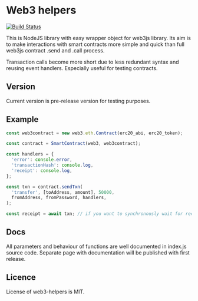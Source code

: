 # Web3 helpers

[![Build Status](https://travis-ci.org/musindmitriy/web3js-helpers.svg?branch=master)](https://travis-ci.org/musindmitriy/web3js-helpers)

This is NodeJS library with easy wrapper object for web3js library.
Its aim is to make interactions with smart contracts more simple and quick
than full web3js contract .send and .call process.

Transaction calls become more short due to less redundant syntax and
reusing event handlers. Especially useful for testing contracts.

## Version

Current version is pre-release version for testing purposes.

## Example

```js
const web3contract = new web3.eth.Contract(erc20_abi, erc20_token);

const contract = SmartContract(web3, web3contract);

const handlers = {
  'error': console.error,
  'transactionHash': console.log,
  'receipt': console.log,
};

const txn = contract.sendTxn(
  'transfer', [toAddress, amount], 50000,
  fromAddress, fromPassword, handlers,
);

const receipt = await txn; // if you want to synchronously wait for receipt in NodeJS 8
```

## Docs

All parameters and behaviour of functions are well documented in index.js
source code. Separate page with documentation will be published with first release.

## Licence

License of web3-helpers is MIT.

